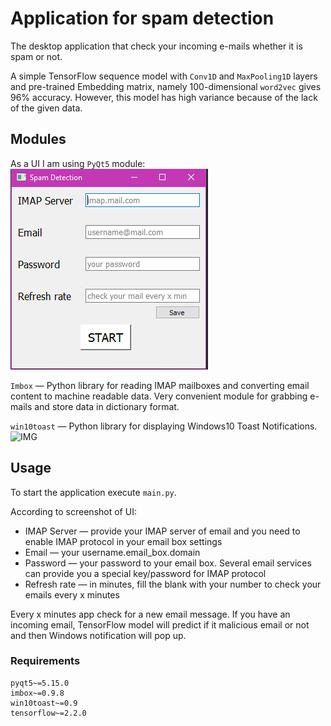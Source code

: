 # Application for spam detection
The desktop application that check your incoming e-mails whether it is spam or not.

A simple TensorFlow sequence model with ```Conv1D``` and ```MaxPooling1D``` layers and pre-trained Embedding matrix, 
namely 100-dimensional ```word2vec``` gives 96% accuracy. However, this model has high variance because of the lack of the given data.

## Modules
As a UI I am using ```PyQt5``` module:
![IMG](https://github.com/aqua1907/phishing_email/blob/master/images/Annotation%202020-07-15%20162424.png)

```Imbox``` — Python library for reading IMAP mailboxes and converting email content to machine readable data. Very convenient 
module for grabbing e-mails and store data in dictionary format.

```win10toast``` — Python library for displaying Windows10 Toast Notifications.
![IMG](https://github.com/aqua1907/phishing_email/blob/master/images/Annotation%202020-07-15%20155458.png)

## Usage
To start the application execute ```main.py```.

According to screenshot of UI:

- IMAP Server — provide your IMAP server of email and you need to enable IMAP protocol in your email box settings
- Email — your username.email_box.domain
- Password — your password to your email box. Several email services can provide you a special key/password for IMAP protocol
- Refresh rate — in minutes, fill the blank with your number to check your emails every x minutes

Every x minutes app check for a new email message. If you have an incoming email, TensorFlow model will predict if it malicious email or not
and then Windows notification will pop up.

### Requirements
```
pyqt5~=5.15.0
imbox~=0.9.8
win10toast~=0.9
tensorflow~=2.2.0
```
